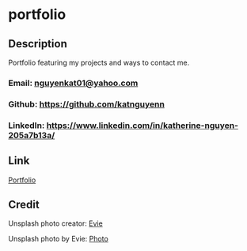 # portfolio

## Description

Portfolio featuring my projects and ways to contact me.

### Email: nguyenkat01@yahoo.com
### Github: https://github.com/katnguyenn
### LinkedIn: https://www.linkedin.com/in/katherine-nguyen-205a7b13a/




## Link
[Portfolio](https://katnguyenn.github.io/portfolio/)


## Credit
Unsplash photo creator: [Evie](https://unsplash.com/@evieshaffer)

Unsplash photo by Evie: [Photo](https://unsplash.com/photos/4nXNP6Pr2Oo)